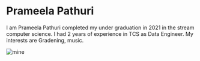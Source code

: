 # Prameela Pathuri

I am Prameela Pathuri completed my under graduation in 2021 in the stream computer science. I had 2 years of experience in TCS as Data Engineer. My interests are Gradening, music.

![mine](https://github.com/Prameela2511/my2-Pathuri/assets/143015943/b32494d4-afd3-4c88-896b-b0a8d490eb81)


